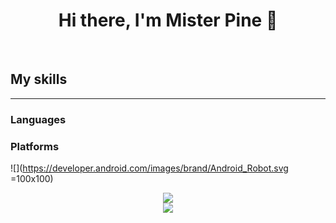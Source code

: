 <h1 align="center">Hi there, I'm Mister Pine 🌲</h1> 

<br/>

## My skills
---
### Languages

### Platforms

![](https://developer.android.com/images/brand/Android_Robot.svg =100x100)




<p align="center">
<a><img src="https://github-readme-stats.vercel.app/api?username=Mr-Pine&show_icons=true&theme=github_dark&count_private=true"/></a>
<br/>
<a><img src="https://github-readme-stats.vercel.app/api/top-langs/?username=Mr-Pine&layout=compact&exclude_repo=Jupyter-notebooks"/></a>
</p>

<!--
**Mr-Pine/Mr-Pine** is a ✨ _special_ ✨ repository because its `README.md` (this file) appears on your GitHub profile.

Here are some ideas to get you started:

- 🔭 I’m currently working on ...
- 🌱 I’m currently learning ...
- 👯 I’m looking to collaborate on ...
- 🤔 I’m looking for help with ...
- 💬 Ask me about ...
- 📫 How to reach me: ...
- 😄 Pronouns: ...
- ⚡ Fun fact: ...
-->
